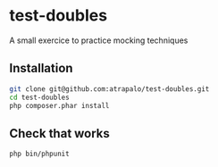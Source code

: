 test-doubles
============

A small exercice to practice mocking techniques

Installation
------------

```sh
git clone git@github.com:atrapalo/test-doubles.git
cd test-doubles
php composer.phar install
```

Check that works
----------------

```sh
php bin/phpunit
```
